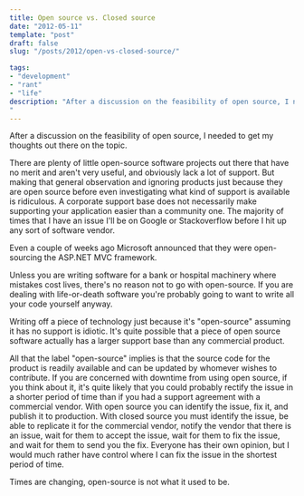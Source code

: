 ```yaml
---
title: Open source vs. Closed source
date: "2012-05-11"
template: "post"
draft: false
slug: "/posts/2012/open-vs-closed-source/"

tags:
- "development"
- "rant"
- "life"
description: "After a discussion on the feasibility of open source, I needed to get my thoughts out there on the topic."
---
```

After a discussion on the feasibility of open source, I needed to get my thoughts out there on the topic.

There are plenty of little open-source software projects out there that have no merit and aren't very useful, and obviously lack a lot of support.  But making that general observation and ignoring products just because they are open source before even investigating what kind of support is available is ridiculous.  A corporate support base does not necessarily make supporting your application easier than a community one.  The majority of times that I have an issue I'll be on Google or Stackoverflow before I hit up any sort of software vendor.

Even a couple of weeks ago Microsoft announced that they were open-sourcing the ASP.NET MVC framework.

Unless you are writing software for a bank or hospital machinery where mistakes cost lives, there's no reason not to go with open-source.  If you are dealing with life-or-death software you're probably going to want to write all your code yourself anyway.

Writing off a piece of technology just because it's "open-source" assuming it has no support is idiotic.  It's quite possible that a piece of open source software actually has a larger support base than any commercial product.

All that the label "open-source" implies is that the source code for the product is readily available and can be updated by whomever wishes to contribute.  If you are concerned with downtime from using open source, if you think about it, it's quite likely that you could probably rectify the issue in a shorter period of time than if you had a support agreement with a commercial vendor.  With open source you can identify the issue, fix it, and publish it to production.  With closed source you must identify the issue, be able to replicate it for the commercial vendor, notify the vendor that there is an issue, wait for them to accept the issue, wait for them to fix the issue, and wait for them to send you the fix.  Everyone has their own opinion, but I would much rather have control where I can fix the issue in the shortest period of time.

Times are changing, open-source is not what it used to be.